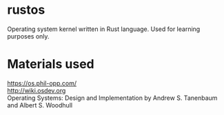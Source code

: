 # rustos
Operating system kernel written in Rust language. Used for learning purposes only.

# Materials used
https://os.phil-opp.com/  
http://wiki.osdev.org  
Operating Systems: Design and Implementation by Andrew S. Tanenbaum and Albert S. Woodhull  
